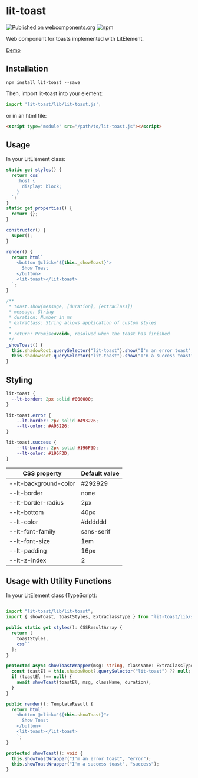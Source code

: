 # lit-toast

[![Published on webcomponents.org](https://img.shields.io/badge/webcomponents.org-published-blue.svg)](https://www.webcomponents.org/element/lit-toast) ![npm](https://img.shields.io/npm/v/lit-toast.svg)

Web component for toasts implemented with LitElement.

[Demo](https://lit-toast-demo.victorbp.site)

## Installation

```shell
npm install lit-toast --save
```

Then, import lit-toast into your element:

```javascript
import 'lit-toast/lib/lit-toast.js';
```

or in an html file:

```html
<script type="module" src="/path/to/lit-toast.js"></script>
```

## Usage

In your LitElement class:

```javascript
static get styles() {
  return css`
    :host {
      display: block;
    }
  `;
}
static get properties() {
  return {};
}

constructor() {
  super();
}

render() {
  return html`
    <button @click="${this._showToast}">
      Show Toast
    </button>
    <lit-toast></lit-toast>
  `;
}

/**
 * toast.show(message, [duration], [extraClass])
 * message: String
 * duration: Number in ms
 * extraClass: String allows application of custom styles
 *
 * return: Promise<void>, resolved when the toast has finished
 */
_showToast() {
  this.shadowRoot.querySelector("lit-toast").show("I'm an error toast", 2500, "error");
  this.shadowRoot.querySelector("lit-toast").show("I'm a success toast", 2500, "success");
}
```

## Styling

```css
lit-toast {
  --lt-border: 2px solid #000000;
}

lit-toast.error {
    --lt-border: 2px solid #A93226;
    --lt-color: #A93226;
}

lit-toast.success {
    --lt-border: 2px solid #196F3D;
    --lt-color: #196F3D;
}
```

| CSS property          | Default value |
| --------------------- | ------------- |
| --lt-background-color | #292929       |
| --lt-border           | none          |
| --lt-border-radius    | 2px           |
| --lt-bottom           | 40px          |
| --lt-color            | #dddddd       |
| --lt-font-family      | sans-serif    |
| --lt-font-size        | 1em           |
| --lt-padding          | 16px          |
| --lt-z-index          | 2             |

## Usage with Utility Functions

In your LitElement class (TypeScript):

```typescript

import "lit-toast/lib/lit-toast";
import { showToast, toastStyles, ExtraClassType } from "lit-toast/lib/showToast";

public static get styles(): CSSResultArray {
  return [
    toastStyles,
    css``
  ];
}

protected async showToastWrapper(msg: string, className: ExtraClassType = "success", duration: number = 3000): Promise<void> {
  const toastEl = this.shadowRoot?.querySelector("lit-toast") ?? null;
  if (toastEl !== null) {
    await showToast(toastEl, msg, className, duration);
  }
}

public render(): TemplateResult {
  return html`
    <button @click="${this.showToast}">
      Show Toast
    </button>
    <lit-toast></lit-toast>
    `;
}

protected showToast(): void {
  this.showToastWrapper("I'm an error toast", "error");
  this.showToastWrapper("I'm a success toast", "success");
}
```
